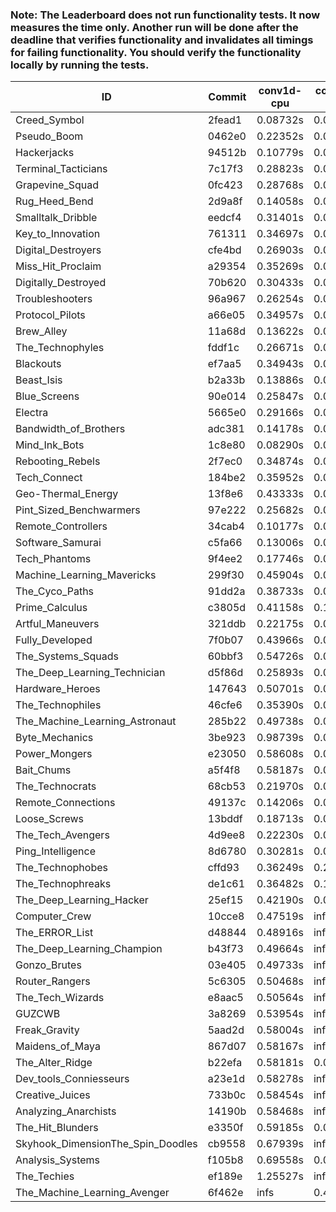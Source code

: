 ### Note: The Leaderboard does not run functionality tests. It now measures the time only. Another run will be done after the deadline that verifies functionality and invalidates all timings for failing functionality. You should verify the functionality locally by running the tests.

|ID|Commit|conv1d-cpu|conv1d-gpu|DWSPConv2D-gpu|gemm-gpu|avg|
|-|-|-|-|-|-|-|
|Creed_Symbol|2fead1|0.08732s|0.06398s|2.95489s|1.82389s|1.23252s|
|Pseudo_Boom|0462e0|0.22352s|0.04508s|3.03183s|1.97019s|1.31766s|
|Hackerjacks|94512b|0.10779s|0.06258s|3.21554s|1.99476s|1.34517s|
|Terminal_Tacticians|7c17f3|0.28823s|0.06613s|3.28048s|2.01034s|1.41129s|
|Grapevine_Squad|0fc423|0.28768s|0.06826s|3.38026s|1.98285s|1.42976s|
|Rug_Heed_Bend|2d9a8f|0.14058s|0.04497s|3.29185s|2.28630s|1.44092s|
|Smalltalk_Dribble|eedcf4|0.31401s|0.06589s|3.28933s|2.10680s|1.44401s|
|Key_to_Innovation|761311|0.34697s|0.04795s|3.38111s|2.01285s|1.44722s|
|Digital_Destroyers|cfe4bd|0.26903s|0.06512s|3.32538s|2.19860s|1.46453s|
|Miss_Hit_Proclaim|a29354|0.35269s|0.06688s|3.44225s|2.05329s|1.47878s|
|Digitally_Destroyed|70b620|0.30433s|0.07023s|3.41417s|2.14777s|1.48413s|
|Troubleshooters|96a967|0.26254s|0.06424s|3.56996s|2.18479s|1.52038s|
|Protocol_Pilots|a66e05|0.34957s|0.08018s|3.49543s|2.16011s|1.52132s|
|Brew_Alley|11a68d|0.13622s|0.05523s|3.60846s|2.32683s|1.53169s|
|The_Technophyles|fddf1c|0.26671s|0.04939s|3.60306s|2.22073s|1.53497s|
|Blackouts|ef7aa5|0.34943s|0.06823s|3.40254s|2.38690s|1.55177s|
|Beast_Isis|b2a33b|0.13886s|0.09741s|3.69967s|2.32424s|1.56505s|
|Blue_Screens|90e014|0.25847s|0.07052s|3.61097s|2.44883s|1.59720s|
|Electra|5665e0|0.29166s|0.07355s|3.68562s|2.33844s|1.59732s|
|Bandwidth_of_Brothers|adc381|0.14178s|0.07949s|3.75977s|2.41272s|1.59844s|
|Mind_Ink_Bots|1c8e80|0.08290s|0.07587s|3.81183s|2.42752s|1.59953s|
|Rebooting_Rebels|2f7ec0|0.34874s|0.06608s|3.66166s|2.38019s|1.61417s|
|Tech_Connect|184be2|0.35952s|0.07280s|3.61349s|2.44836s|1.62354s|
|Geo-Thermal_Energy|13f8e6|0.43333s|0.07946s|3.65450s|2.35552s|1.63070s|
|Pint_Sized_Benchwarmers|97e222|0.25682s|0.05978s|3.64700s|2.61521s|1.64470s|
|Remote_Controllers|34cab4|0.10177s|0.06001s|3.98956s|2.45511s|1.65161s|
|Software_Samurai|c5fa66|0.13006s|0.05011s|3.53964s|2.98480s|1.67615s|
|Tech_Phantoms|9f4ee2|0.17746s|0.09942s|3.84931s|2.61070s|1.68422s|
|Machine_Learning_Mavericks|299f30|0.45904s|0.09194s|3.58169s|2.63778s|1.69261s|
|The_Cyco_Paths|91dd2a|0.38733s|0.09057s|3.89953s|2.44572s|1.70579s|
|Prime_Calculus|c3805d|0.41158s|0.10265s|3.85774s|2.46607s|1.70951s|
|Artful_Maneuvers|321ddb|0.22175s|0.08104s|3.57711s|3.07451s|1.73861s|
|Fully_Developed|7f0b07|0.43966s|0.08862s|3.85411s|2.78744s|1.79246s|
|The_Systems_Squads|60bbf3|0.54726s|0.05740s|4.03610s|2.57725s|1.80451s|
|The_Deep_Learning_Technician|d5f86d|0.25893s|0.06687s|3.06100s|4.61761s|2.00110s|
|Hardware_Heroes|147643|0.50701s|0.07928s|3.34691s|4.79380s|2.18175s|
|The_Technophiles|46cfe6|0.35390s|0.06642s|3.46720s|4.88152s|2.19226s|
|The_Machine_Learning_Astronaut|285b22|0.49738s|0.07654s|3.54279s|4.76217s|2.21972s|
|Byte_Mechanics|3be923|0.98739s|0.05321s|5.22165s|2.71430s|2.24414s|
|Power_Mongers|e23050|0.58608s|0.06899s|3.78242s|5.01983s|2.36433s|
|Bait_Chums|a5f4f8|0.58187s|0.08170s|3.88011s|5.02996s|2.39341s|
|The_Technocrats|68cb53|0.21970s|0.08983s|3.57754s|6.14151s|2.50715s|
|Remote_Connections|49137c|0.14206s|0.05631s|infs|5.05431s|infs|
|Loose_Screws|13bddf|0.18713s|0.07888s|infs|2.31161s|infs|
|The_Tech_Avengers|4d9ee8|0.22230s|0.06664s|infs|4.99681s|infs|
|Ping_Intelligence|8d6780|0.30281s|0.06900s|infs|5.05699s|infs|
|The_Technophobes|cffd93|0.36249s|0.20843s|infs|2.21323s|infs|
|The_Technophreaks|de1c61|0.36482s|0.15017s|infs|2.18785s|infs|
|The_Deep_Learning_Hacker|25ef15|0.42190s|0.07467s|infs|4.82874s|infs|
|Computer_Crew|10cce8|0.47519s|infs|infs|4.61519s|infs|
|The_ERROR_List|d48844|0.48916s|infs|infs|4.76070s|infs|
|The_Deep_Learning_Champion|b43f73|0.49664s|infs|infs|4.75429s|infs|
|Gonzo_Brutes|03e405|0.49733s|infs|infs|4.76112s|infs|
|Router_Rangers|5c6305|0.50468s|infs|infs|4.77241s|infs|
|The_Tech_Wizards|e8aac5|0.50564s|infs|infs|4.82206s|infs|
|GUZCWB|3a8269|0.53954s|infs|infs|4.96833s|infs|
|Freak_Gravity|5aad2d|0.58004s|infs|infs|5.03294s|infs|
|Maidens_of_Maya|867d07|0.58167s|infs|infs|5.06800s|infs|
|The_Alter_Ridge|b22efa|0.58181s|0.08831s|infs|5.08186s|infs|
|Dev_tools_Conniesseurs|a23e1d|0.58278s|infs|infs|5.09000s|infs|
|Creative_Juices|733b0c|0.58454s|infs|infs|5.05485s|infs|
|Analyzing_Anarchists|14190b|0.58468s|infs|infs|5.05326s|infs|
|The_Hit_Blunders|e3350f|0.59185s|0.06933s|infs|5.06889s|infs|
|Skyhook_DimensionThe_Spin_Doodles|cb9558|0.67939s|infs|infs|5.21943s|infs|
|Analysis_Systems|f105b8|0.69558s|0.05943s|infs|infs|infs|
|The_Techies|ef189e|1.25527s|infs|infs|4.77749s|infs|
|The_Machine_Learning_Avenger|6f462e|infs|0.44268s|infs|4.78158s|infs|
